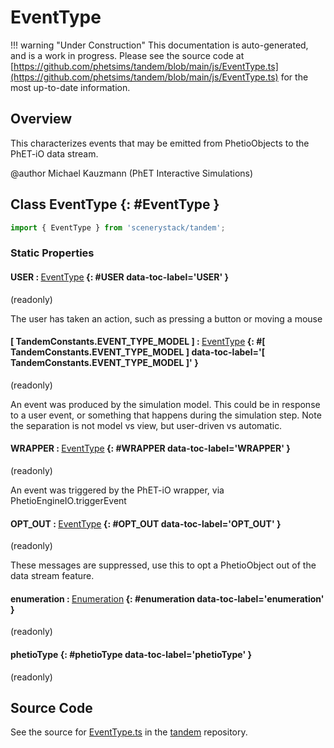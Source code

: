 # EventType

!!! warning "Under Construction"
    This documentation is auto-generated, and is a work in progress. Please see the source code at
    [https://github.com/phetsims/tandem/blob/main/js/EventType.ts](https://github.com/phetsims/tandem/blob/main/js/EventType.ts) for the most up-to-date information.

## Overview

This characterizes events that may be emitted from PhetioObjects to the PhET-iO data stream.

@author Michael Kauzmann (PhET Interactive Simulations)

## Class EventType {: #EventType }


```js
import { EventType } from 'scenerystack/tandem';
```
### Static Properties

#### USER : <span style="font-weight: 400;">[EventType](../tandem/EventType.md)</span> {: #USER data-toc-label='USER' }

(readonly)

The user has taken an action, such as pressing a button or moving a mouse

#### [ TandemConstants.EVENT_TYPE_MODEL ] : <span style="font-weight: 400;">[EventType](../tandem/EventType.md)</span> {: #[ TandemConstants.EVENT_TYPE_MODEL ] data-toc-label='[ TandemConstants.EVENT_TYPE_MODEL ]' }

(readonly)

An event was produced by the simulation model. This could be in response to a user event, or something that happens
during the simulation step. Note the separation is not model vs view, but user-driven vs automatic.

#### WRAPPER : <span style="font-weight: 400;">[EventType](../tandem/EventType.md)</span> {: #WRAPPER data-toc-label='WRAPPER' }

(readonly)

An event was triggered by the PhET-iO wrapper, via PhetioEngineIO.triggerEvent

#### OPT_OUT : <span style="font-weight: 400;">[EventType](../tandem/EventType.md)</span> {: #OPT_OUT data-toc-label='OPT_OUT' }

(readonly)

These messages are suppressed, use this to opt a PhetioObject out of the data stream feature.

#### enumeration : <span style="font-weight: 400;">[Enumeration](../phet-core/Enumeration.md)</span> {: #enumeration data-toc-label='enumeration' }

(readonly)

#### phetioType {: #phetioType data-toc-label='phetioType' }

(readonly)



## Source Code

See the source for [EventType.ts](https://github.com/phetsims/tandem/blob/main/js/EventType.ts) in the [tandem](https://github.com/phetsims/tandem) repository.
